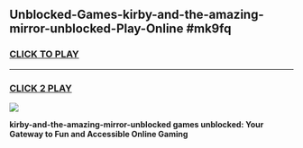 
## Unblocked-Games-kirby-and-the-amazing-mirror-unblocked-Play-Online #mk9fq
<h3>
<a href="https://news.freeplayer.one?title=kirby-and-the-amazing-mirror-unblocked&ref=3">CLICK TO PLAY</a></h3>
<hr>

<h3>
<a href="https://news.freeplayer.one?title=kirby-and-the-amazing-mirror-unblocked&ref=3">CLICK 2 PLAY</a>
  
</h3>

<a href="https://news.freeplayer.one?title=kirby-and-the-amazing-mirror-unblocked&ref=3"><img src="https://clearcache.store/games.png"></a>


**kirby-and-the-amazing-mirror-unblocked games unblocked: Your Gateway to Fun and Accessible Online Gaming**
